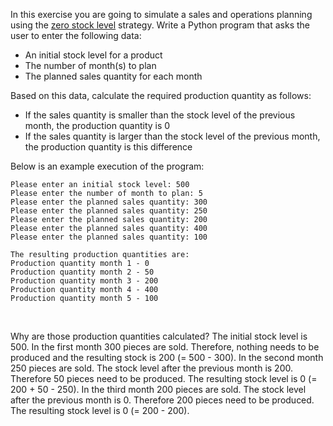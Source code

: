 In this exercise you are going to simulate a sales and operations planning
using the [zero stock level](https://help.sap.com/docs/SAP_S4HANA_ON-PREMISE/d853922bdd584e8e83027e5a0b8122f2/d06dbd534f22b44ce10000000a174cb4.html?locale=en-US)
strategy. Write a Python program that asks the user to enter the following data:

- An initial stock level for a product
- The number of month(s) to plan
- The planned sales quantity for each month

Based on this data, calculate the required production quantity as follows:

- If the sales quantity is smaller than the stock level of the previous month, the production quantity is 0
- If the sales quantity is larger than the stock level of the previous month, the production quantity is this difference

Below is an example execution of the program:

    Please enter an initial stock level: 500
    Please enter the number of month to plan: 5
    Please enter the planned sales quantity: 300
    Please enter the planned sales quantity: 250
    Please enter the planned sales quantity: 200
    Please enter the planned sales quantity: 400
    Please enter the planned sales quantity: 100

    The resulting production quantities are:
    Production quantity month 1 - 0
    Production quantity month 2 - 50
    Production quantity month 3 - 200
    Production quantity month 4 - 400
    Production quantity month 5 - 100

<br/>

Why are those production quantities calculated? The initial stock level is 500. In the first month 300 pieces are sold.
Therefore, nothing needs to be produced and the resulting stock is 200 (= 500 - 300).
In the second month 250 pieces are sold. The stock level after the previous month is 200. Therefore 50 pieces need to be
produced. The resulting stock level is 0 (= 200 + 50 - 250).
In the third month 200 pieces are sold. The stock level after the previous month is 0. Therefore 200 pieces need to be
produced. The resulting stock level is 0 (= 200 - 200).